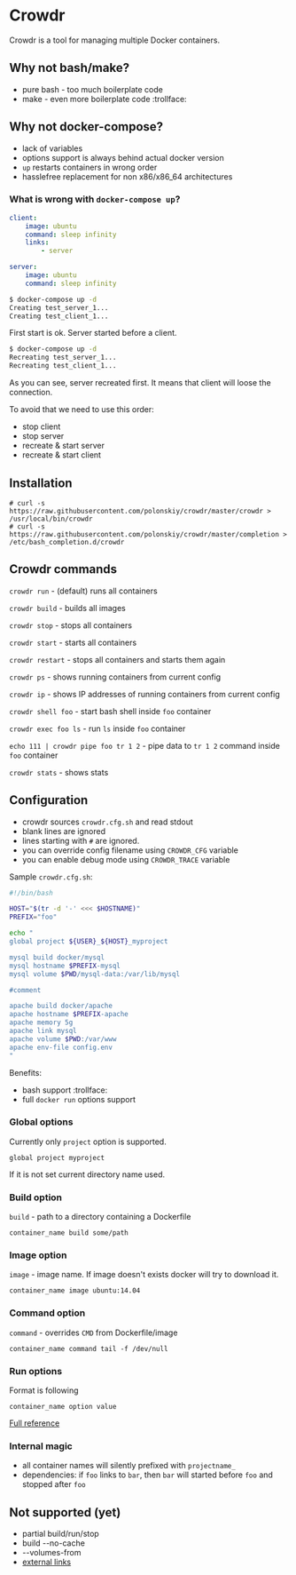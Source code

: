 # Crowdr

Crowdr is a tool for managing multiple Docker containers.

## Why not bash/make?

* pure bash - too much boilerplate code
* make - even more boilerplate code :trollface:

## Why not docker-compose?

* lack of variables
* options support is always behind actual docker version
* `up` restarts containers in wrong order
* hasslefree replacement for non x86/x86_64 architectures 

### What is wrong with `docker-compose up`?

```yaml
client:
    image: ubuntu
    command: sleep infinity
    links:
        - server

server:
    image: ubuntu
    command: sleep infinity
```

```bash
$ docker-compose up -d
Creating test_server_1...
Creating test_client_1...
```
First start is ok. Server started before a client.

```bash
$ docker-compose up -d
Recreating test_server_1...
Recreating test_client_1...
```
As you can see, server recreated first. It means that client will loose the connection.

To avoid that we need to use this order:

* stop client
* stop server
* recreate & start server
* recreate & start client

## Installation

```
# curl -s https://raw.githubusercontent.com/polonskiy/crowdr/master/crowdr > /usr/local/bin/crowdr
# curl -s https://raw.githubusercontent.com/polonskiy/crowdr/master/completion > /etc/bash_completion.d/crowdr
```

## Crowdr commands

`crowdr run` - (default) runs all containers

`crowdr build` - builds all images

`crowdr stop` - stops all containers

`crowdr start` - starts all containers

`crowdr restart` - stops all containers and starts them again

`crowdr ps` - shows running containers from current config

`crowdr ip` - shows IP addresses of running containers from current config

`crowdr shell foo` - start bash shell inside `foo` container

`crowdr exec foo ls` - run `ls` inside `foo` container

`echo 111 | crowdr pipe foo tr 1 2` - pipe data to `tr 1 2` command inside `foo` container

`crowdr stats` - shows stats

## Configuration

* crowdr sources `crowdr.cfg.sh` and read stdout
* blank lines are ignored
* lines starting with `#` are ignored.
* you can override config filename using `CROWDR_CFG` variable
* you can enable debug mode using `CROWDR_TRACE` variable

Sample `crowdr.cfg.sh`:
```bash
#!/bin/bash

HOST="$(tr -d '-' <<< $HOSTNAME)"
PREFIX="foo"

echo "
global project ${USER}_${HOST}_myproject

mysql build docker/mysql
mysql hostname $PREFIX-mysql
mysql volume $PWD/mysql-data:/var/lib/mysql

#comment

apache build docker/apache
apache hostname $PREFIX-apache
apache memory 5g
apache link mysql
apache volume $PWD:/var/www
apache env-file config.env
"
```

Benefits:
* bash support :trollface:
* full `docker run` options support

### Global options

Currently only `project` option is supported.

```
global project myproject
```

If it is not set current directory name used.

### Build option

`build` - path to a directory containing a Dockerfile

```
container_name build some/path
```

### Image option

`image` - image name. If image doesn't exists docker will try to download it.

```
container_name image ubuntu:14.04
```

### Command option

`command` - overrides `CMD` from Dockerfile/image

```
container_name command tail -f /dev/null
```

### Run options

Format is following
```
container_name option value
```

[Full reference](https://docs.docker.com/reference/commandline/cli/#run)

### Internal magic

* all container names will silently prefixed with `projectname_`
* dependencies: if `foo` links to `bar`, then `bar` will started before `foo` and stopped after `foo`

## Not supported (yet)

* partial build/run/stop
* build --no-cache
* --volumes-from
* [external links](https://docs.docker.com/compose/yml/#external_links)
